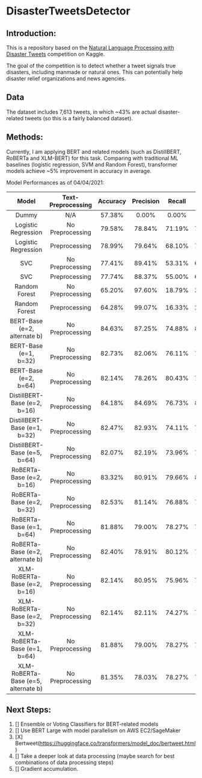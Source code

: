 # DisasterTweetsDetector

## Introduction:

This is a repository based on the [Natural Language Processing with Disaster Tweets](https://www.kaggle.com/c/nlp-getting-started) competition on Kaggle. 

The goal of the competition is to detect whether a tweet signals true disasters, including manmade or natural ones. This can potentially help disaster relief organizations and news agencies. 

## Data

The dataset includes 7,613 tweets, in which ~43% are actual disaster-related tweets (so this is a fairly balanced dataset).

## Methods:

Currently, I am applying BERT and related models (such as DistillBERT, RoBERTa and XLM-BERT) for this task. Comparing with traditional ML baselines (logistic regression, SVM and Random Forest), transformer models achieve ~5% improvement in accuracy in average. 

Model Performances as of 04/04/2021:

|Model|Text-Preprocessing|Accuracy|Precision|Recall|F1|AUC|
|:--:|:--:|:--:|:--:|:--:|:--:|:--:|
|Dummy|N/A|57.38%|0.00%|0.00%|0.00%|50.00%|
|Logistic Regression|No Preprocessing|79.58%|78.84%|71.19%|74.82%|78.50%|
|Logistic Regression|Preprocessing|78.99%|79.64%|68.10%|73.42%|77.59%|
|SVC|No Preprocessing|77.41%|89.41%|53.31%|66.80%|74.31%|
|SVC|Preprocessing|77.74%|88.37%|55.00%|67.81%|74.81%|
|Random Forest|No Preprocessing|65.20%|97.60%|18.79%|31.52%|59.22%|
|Random Forest|Preprocessing|64.28%|99.07%|16.33%|28.04%|58.11%|
|BERT-Base (e=2, alternate b)|No Preprocessing|84.63%|87.25%|74.88%|80.60%|83.38%|
|BERT-Base (e=1, b=32)|No Preprocessing|82.73%|82.06%|76.11%|78.98%|81.88%|
|BERT-Base (e=2, b=64)|No Preprocessing|82.14%|78.26%|80.43%|79.33%|81.92%|
|DistillBERT-Base (e=2, b=16)|No Preprocessing|84.18%|84.69%|76.73%|80.52%|83.22%|
|DistillBERT-Base (e=1, b=32)|No Preprocessing|82.47%|82.93%|74.11%|78.28%|81.39%|
|DistillBERT-Base (e=5, b=64)|No Preprocessing|82.07%|82.19%|73.96%|77.88%|81.03%|
|RoBERTa-Base (e=2, b=16)|No Preprocessing|83.32%|80.91%|79.66%|80.28%|82.85%|
|RoBERTa-Base (e=2, b=32)|No Preprocessing|82.53%|81.14%|76.88%|78.96%|81.81%|
|RoBERTa-Base (e=1, b=64)|No Preprocessing|81.88%|79.00%|78.27%|78.64%|81.41%|
|RoBERTa-Base (e=2, alternate b)|No Preprocessing|82.40%|78.91%|80.12%|79.51%|82.11%|
|XLM-RoBERTa-Base (e=2, b=16)|No Preprocessing|82.14%|80.95%|75.96%|78.38%|81.34%|
|XLM-RoBERTa-Base (e=2, b=32)|No Preprocessing|82.14%|82.11%|74.27%|77.99%|81.13%|
|XLM-RoBERTa-Base (e=1, b=64)|No Preprocessing|81.88%|79.00%|78.27%|78.38%|81.41%|
|XLM-RoBERTa-Base (e=5, alternate b)|No Preprocessing|81.35%|78.03%|78.27%|78.15%|80.96%|

## Next Steps:

1. [] Ensemble or Voting Classifiers for BERT-related models
2. [] Use BERT Large with model parallelism on AWS EC2/SageMaker
3. [X] Bertweet(https://huggingface.co/transformers/model_doc/bertweet.html)
4. [] Take a deeper look at data processing (maybe search for best combinations of data processing steps)
5. [] Gradient accumulation.
